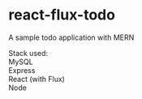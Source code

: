 # react-flux-todo

A sample todo application with MERN

Stack used:  
MySQL  
Express  
React (with Flux)  
Node  

